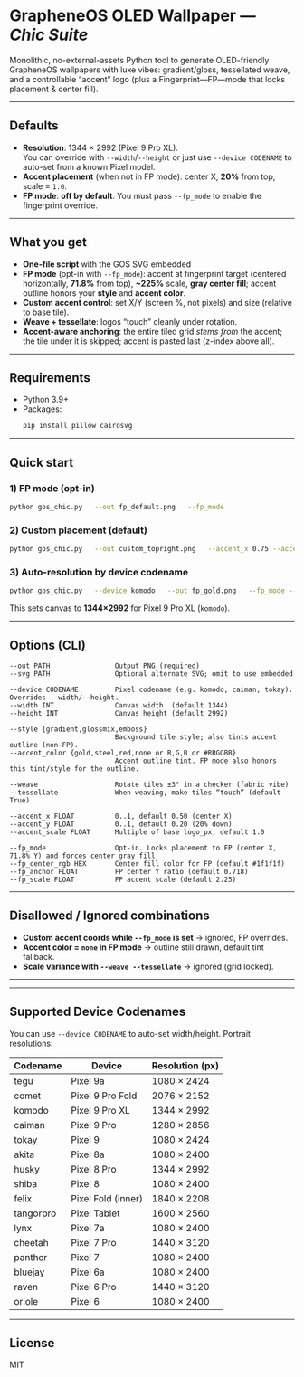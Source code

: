 # GrapheneOS OLED Wallpaper — *Chic Suite*

Monolithic, no-external-assets Python tool to generate OLED-friendly GrapheneOS wallpapers with luxe vibes: gradient/gloss, tessellated weave, and a controllable “accent” logo (plus a Fingerprint—FP—mode that locks placement & center fill).

---

## Defaults

- **Resolution**: 1344 × 2992 (Pixel 9 Pro XL).  
  You can override with `--width`/`--height` or just use `--device CODENAME` to auto-set from a known Pixel model.  
- **Accent placement** (when not in FP mode): center X, **20%** from top, scale = `1.0`.  
- **FP mode**: **off by default**. You must pass `--fp_mode` to enable the fingerprint override.

---

## What you get

- **One-file script** with the GOS SVG embedded
- **FP mode** (opt-in with `--fp_mode`): accent at fingerprint target (centered horizontally, **71.8%** from top), **~225%** scale, **gray center fill**; accent outline honors your **style** and **accent color**.
- **Custom accent control**: set X/Y (screen %, not pixels) and size (relative to base tile).
- **Weave + tessellate**: logos “touch” cleanly under rotation.
- **Accent-aware anchoring**: the entire tiled grid *stems from* the accent; the tile under it is skipped; accent is pasted last (z-index above all).

---

## Requirements

- Python 3.9+  
- Packages:
  ```bash
  pip install pillow cairosvg
  ```

---

## Quick start

### 1) FP mode (opt-in)
```bash
python gos_chic.py   --out fp_default.png   --fp_mode
```

### 2) Custom placement (default)
```bash
python gos_chic.py   --out custom_topright.png   --accent_x 0.75 --accent_y 0.15 --accent_scale 1.0   --style gradient --weave
```

### 3) Auto-resolution by device codename
```bash
python gos_chic.py   --device komodo   --out fp_gold.png   --fp_mode --style gradient --accent_color gold --weave
```
This sets canvas to **1344×2992** for Pixel 9 Pro XL (`komodo`).

---

## Options (CLI)

```text
--out PATH                Output PNG (required)
--svg PATH                Optional alternate SVG; omit to use embedded

--device CODENAME         Pixel codename (e.g. komodo, caiman, tokay). Overrides --width/--height.
--width INT               Canvas width  (default 1344)
--height INT              Canvas height (default 2992)

--style {gradient,glossmix,emboss}
                          Background tile style; also tints accent outline (non-FP).
--accent_color {gold,steel,red,none or R,G,B or #RRGGBB}
                          Accent outline tint. FP mode also honors this tint/style for the outline.

--weave                   Rotate tiles ±3° in a checker (fabric vibe)
--tessellate              When weaving, make tiles “touch” (default True)

--accent_x FLOAT          0..1, default 0.50 (center X)
--accent_y FLOAT          0..1, default 0.20 (20% down)
--accent_scale FLOAT      Multiple of base logo_px, default 1.0

--fp_mode                 Opt-in. Locks placement to FP (center X, 71.8% Y) and forces center gray fill
--fp_center_rgb HEX       Center fill color for FP (default #1f1f1f)
--fp_anchor FLOAT         FP center Y ratio (default 0.718)
--fp_scale FLOAT          FP accent scale (default 2.25)
```

---

## Disallowed / Ignored combinations

- **Custom accent coords while `--fp_mode` is set** → ignored, FP overrides.  
- **Accent color = `none` in FP mode** → outline still drawn, default tint fallback.  
- **Scale variance with `--weave --tessellate`** → ignored (grid locked).  

---


---

## Supported Device Codenames

You can use `--device CODENAME` to auto-set width/height. Portrait resolutions:

| Codename   | Device               | Resolution (px) |
|------------|----------------------|-----------------|
| tegu       | Pixel 9a             | 1080 × 2424     |
| comet      | Pixel 9 Pro Fold     | 2076 × 2152     |
| komodo     | Pixel 9 Pro XL       | 1344 × 2992     |
| caiman     | Pixel 9 Pro          | 1280 × 2856     |
| tokay      | Pixel 9              | 1080 × 2424     |
| akita      | Pixel 8a             | 1080 × 2400     |
| husky      | Pixel 8 Pro          | 1344 × 2992     |
| shiba      | Pixel 8              | 1080 × 2400     |
| felix      | Pixel Fold (inner)   | 1840 × 2208     |
| tangorpro  | Pixel Tablet         | 1600 × 2560     |
| lynx       | Pixel 7a             | 1080 × 2400     |
| cheetah    | Pixel 7 Pro          | 1440 × 3120     |
| panther    | Pixel 7              | 1080 × 2400     |
| bluejay    | Pixel 6a             | 1080 × 2400     |
| raven      | Pixel 6 Pro          | 1440 × 3120     |
| oriole     | Pixel 6              | 1080 × 2400     |

---

## License

MIT

